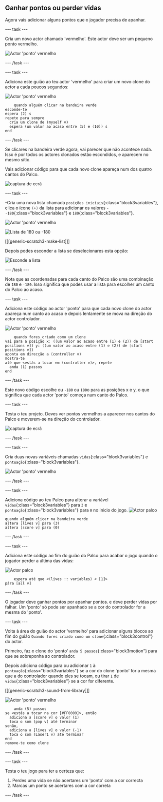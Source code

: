 ## Ganhar pontos ou perder vidas

Agora vais adicionar alguns pontos que o jogador precisa de apanhar.

\--- task \---

Cria um novo actor chamado 'vermelho'. Este actor deve ser um pequeno ponto vermelho.

![Actor 'ponto' vermelho](images/dots-red.png)

\--- /task \---

\--- task \---

Adiciona este guiāo ao teu actor 'vermelho' para criar um novo clone do actor a cada poucos segundos:

![Actor 'ponto' vermelho](images/red-sprite.png)

```blocks3
    quando alguém clicar na bandeira verde
esconde-te
espera (2) s
repete para sempre 
  cria um clone de (myself v)
  espera (um valor ao acaso entre (5) e (10)) s
end
```

\--- /task \---

Se clicares na bandeira verde agora, vai parecer que não acontece nada. Isso é por todos os actores clonados estão escondidos, e aparecem no mesmo sítio.

Vais adicionar código para que cada novo clone apareça num dos quatro cantos do Palco.

![captura de ecrã](images/dots-start.png)

\--- task \---

-Cria uma nova lista chamada `posições iniciais`{:class="block3variables"}, clica o ícone `(+)` da lista para adicionar os valores `--180`{:class="block3variables"} e `180`{:class="block3variables"}.

![Actor 'ponto' vermelho](images/red-sprite.png)

![Lista de 180 ou -180](images/dots-list.png)

[[[generic-scratch3-make-list]]]

Depois podes esconder a lista se deselecionares esta opção:

![Esconde a lista](images/hide-list.png)

\--- /task \---

Nota que as coordenadas para cada canto do Palco são uma combinação de `180` e `-180`. Isso significa que podes usar a lista para escolher um canto do Palco ao acaso.

\--- task \---

Adiciona este código ao actor 'ponto' para que cada novo clone do actor apareça num canto ao acaso e depois lentamente se mova na direção do actor controlador.

![Actor 'ponto' vermelho](images/red-sprite.png)

```blocks3
    quando fores criado como um clone
vai para a posição x: ((um valor ao acaso entre (1) e (2)) de [start positions v]) y: ((um valor ao acaso entre (1) e (2)) de [start positions v])
aponta em direcção a (controller v)
mostra-te
até que <estás a tocar em (controller v)>, repete 
  anda (1) passos
end
```

\--- /task \---

Este novo código escolhe ou `-180` ou `180`o para as posições x e y, o que significa que cada actor 'ponto' começa num canto do Palco.

\--- task \---

Testa o teu projeto. Deves ver pontos vermelhos a aparecer nos cantos do Palco e moverem-se na direção do controlador.

![captura de ecrã](images/dots-red-test.png)

\--- /task \---

\--- task \---

Cria duas novas variáveis chamadas `vidas`{:class="block3variables"} e `pontuação`{:class="block3variables"}.

![Actor 'ponto' vermelho](images/red-sprite.png)

\--- /task \---

\--- task \---

Adiciona código ao teu Palco para alterar a variável `vidas`{:class="block3variables"} para `3` e `pontuação`{:class="block3variables"} para `0` no inicio do jogo. ![Actor palco](images/stage-sprite.png)

```blocks3
quando alguém clicar na bandeira verde
altera [lives v] para (3)
altera [score v] para (0)
```

\--- /task \---

\--- task \---

Adiciona este código ao fim do guião do Palco para acabar o jogo quando o jogador perder a última das vidas:

![Actor palco](images/stage-sprite.png)

```blocks3
    espera até que <(lives :: variables) < [1]>
pára [all v]
```

\--- /task \---

O jogador deve ganhar pontos por apanhar pontos. e deve perder vidas por falhar. Um 'ponto' só pode ser apanhado se a cor do controlador for a mesma do 'ponto'.

\--- task \---

Volta à área do guião do actor 'vermelho' para adicionar alguns blocos ao fim do guião `Quando fores criado como um clone`{:class="block3control"} do actor.

Primeiro, faz o clone do 'ponto' `anda 5 passos`{:class="block3motion"} para que se sobreponha ao controlador.

Depois adiciona código para ou adicionar `1` à `pontuação`{:class="block3variables"} se a cor do clone 'ponto' for a mesma que a do controlador quando eles se tocam, ou tirar `1` de `vidas`{:class="block3variables"} se a cor for diferente.

[[[generic-scratch3-sound-from-library]]]

![Actor 'ponto' vermelho](images/red-sprite.png)

```blocks3
    anda (5) passos
se <estás a tocar na cor [#FF0000]>, então 
  adiciona a [score v] o valor (1)
  toca o som (pop v) até terminar
senão, 
  adiciona a [lives v] o valor (-1)
  toca o som (Laser1 v) até terminar
end
remove-te como clone
```

\--- /task \---

\--- task \---

Testa o teu jogo para ter a certeza que:

1. Perdes uma vida se não acertares um 'ponto' com a cor correcta
2. Marcas um ponto se acertares com a cor correta

\--- /task \---